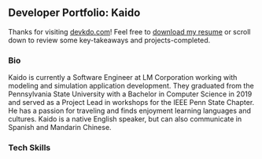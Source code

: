 ## Developer Portfolio: Kaido

Thanks for visiting [devkdo.com](http://devkdo.com/)! Feel free to [download my resume]() or scroll down to review some key-takeaways and projects-completed.

### Bio

Kaido is currently a Software Engineer at LM Corporation working with modeling and simulation application development. They graduated from the Pennsylvania State University with a Bachelor in Computer Science in 2019 and served as a Project Lead in workshops for the IEEE Penn State Chapter. He has a passion for traveling and finds enjoyment learning languages and cultures. Kaido is a native English speaker, but can also communicate in Spanish and Mandarin Chinese.

### Tech Skills

